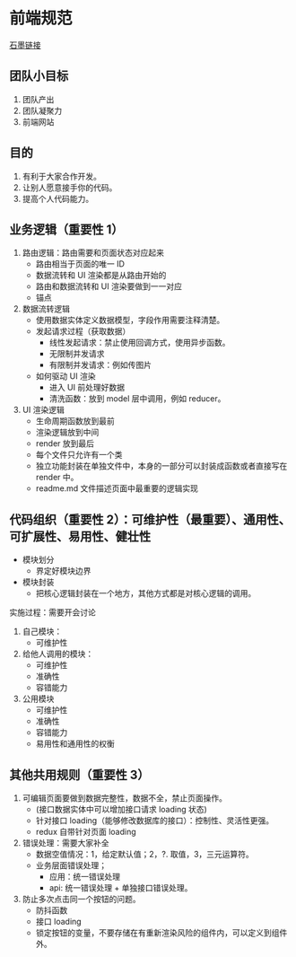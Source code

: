 <!--
 * @Author: 明华
 * @Date: 2021-01-29 14:52:42
 * @LastEditors: 明华
 * @LastEditTime: 2021-03-18 14:13:46
 * @Description:
 * @FilePath: /frontend-training/specification/readme.md
-->



# 前端规范

[石墨链接](https://shimo.im/docs/gXqmev4wlNTQ9Kqo)

## 团队小目标

1. 团队产出
2. 团队凝聚力
3. 前端网站

## 目的

1. 有利于大家合作开发。
2. 让别人愿意接手你的代码。
3. 提高个人代码能力。

## 业务逻辑（重要性 1）

1. 路由逻辑：路由需要和页面状态对应起来
   - 路由相当于页面的唯一 ID
   - 数据流转和 UI 渲染都是从路由开始的
   - 路由和数据流转和 UI 渲染要做到一一对应
   - 锚点
2. 数据流转逻辑
   - 使用数据实体定义数据模型，字段作用需要注释清楚。
   - 发起请求过程（获取数据）
     - 线性发起请求：禁止使用回调方式，使用异步函数。
     - 无限制并发请求
     - 有限制并发请求：例如传图片
   - 如何驱动 UI 渲染
     - 进入 UI 前处理好数据
     - 清洗函数：放到 model 层中调用，例如 reducer。
3. UI 渲染逻辑
   - 生命周期函数放到最前
   - 渲染逻辑放到中间
   - render 放到最后
   - 每个文件只允许有一个类
   - 独立功能封装在单独文件中，本身的一部分可以封装成函数或者直接写在 render 中。
   - readme.md 文件描述页面中最重要的逻辑实现

## 代码组织（重要性 2）：可维护性（最重要）、通用性、可扩展性、易用性、健壮性

- 模块划分
  - 界定好模块边界
- 模块封装
  - 把核心逻辑封装在一个地方，其他方式都是对核心逻辑的调用。

实施过程：需要开会讨论

1. 自己模块：
   - 可维护性
2. 给他人调用的模块：
   - 可维护性
   - 准确性
   - 容错能力
3. 公用模块
   - 可维护性
   - 准确性
   - 容错能力
   - 易用性和通用性的权衡

## 其他共用规则（重要性 3）

1. 可编辑页面要做到数据完整性，数据不全，禁止页面操作。
   - (接口数据实体中可以增加接口请求 loading 状态)
   - 针对接口 loading（能够修改数据库的接口）：控制性、灵活性更强。
   - redux 自带针对页面 loading
2. 错误处理：需要大家补全
   - 数据空值情况：1，给定默认值；2，?. 取值，3，三元运算符。
   - 业务层面错误处理；
     - 应用：统一错误处理
     - api: 统一错误处理 + 单独接口错误处理。
3. 防止多次点击同一个按钮的问题。
   - 防抖函数
   - 接口 loading
   - 锁定按钮的变量，不要存储在有重新渲染风险的组件内，可以定义到组件外。
